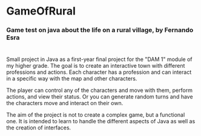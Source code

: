 # GameOfRural
### Game test on java about the life on a rural village, by Fernando Esra
#

Small project in Java as a first-year final project for the "DAM 1" module of my higher grade. The goal is to create an interactive town with different professions and actions. Each character has a profession and can interact in a specific way with the map and other characters.

The player can control any of the characters and move with them, perform actions, and view their status. Or you can generate random turns and have the characters move and interact on their own.

The aim of the project is not to create a complex game, but a functional one. It is intended to learn to handle the different aspects of Java as well as the creation of interfaces.
